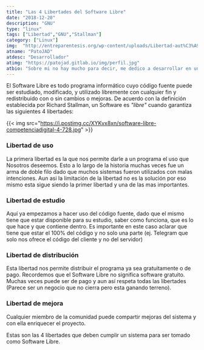 ```yaml
---
title: "Las 4 Libertades del Software Libre"
date: "2018-12-20"
description: "GNU"
type: "linux"
tags: ["Libertad","GNU","Stallman"]
category: ["Linux"]
img:  "http://entreparentesis.org/wp-content/uploads/Libertad-aut%C3%A9ntica-696x464.jpg"
atname: "PatoJAD"
atdesc: "Desarrollador"
atimg: "https://patojad.gitlab.io/img/perfil.jpg"
atbio: "Sobre mi no hay mucho para decir, me dedico a desarrollar en una empresa de telecomunicaciones, utilizo linux desde el 2012 y hace años que es mi sistema operativo main. Soy una persona que busca crecer profesionalmente sin dejar de divertirse y hacer lo que me gusta. Siempre digo que cuando un proyecto sale es importante agradecer, por lo cual les recomiendo a todos leer la seccion Agreadecimientos en la cual me tome un tiempito para poder agradecer a todos y cada uno de los que hicieron posible todo esto."
---
```


El Software Libre es todo programa informático cuyo código fuente puede ser estudiado, modificado, y utilizado libremente con cualquier fin y redistribuido con o sin cambios o mejoras. De acuerdo con la definición establecida por Richard Stallman, un Software es _"libre"_ cuando garantiza las siguientes 4 libertades:

{{< img src="https://i.postimg.cc/XYKvx8xn/software-libre-competenciadigital-4-728.jpg" >}}

### Libertad de uso

La primera libertad es la que nos permite darle a un programa el uso que Nosotros deseemos. Esto a lo largo de la historia muchas veces fue un arma de doble filo dado que muchos sistemas fueron utilizados con malas intenciones. Aun asi la limitación de la libertad no es la solución por eso mismo esta sigue siendo la primer libertad y una de las mas importantes.

### Libertad de estudio

Aquí ya empezamos a hacer uso del código fuente, dado que el mismo tiene que estar disponible para su estudio, saber como funciona, que es lo que hace y que contiene dentro. Es importante en este caso aclarar que tiene que estar el 100% del código y no solo una parte (ej. Telegram que solo nos ofrece el código del cliente y no del servidor)

### Libertad de distribución

Esta libertad nos permite distribuir el programa ya sea gratuitamente o de pago. Recordemos que el Software Libre no significa software gratuito. Muchas veces puede ser de pago y aun así respeta todas las libertades (Parece ser un negocio que no cierra pero esta ganando terreno).

### Libertad de mejora

Cualquier miembro de la comunidad puede compartir mejoras del sistema y con ella enriquecer el proyecto.

Estas son las 4 libertades que deben cumplir un sistema para ser tomado como Software Libre.
